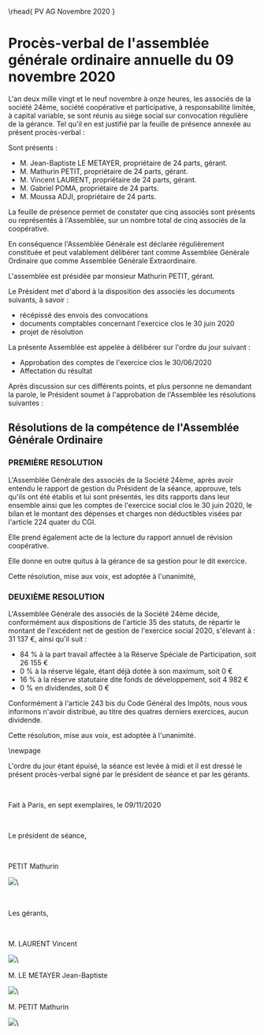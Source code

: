 \rhead{ PV AG Novembre 2020 }

# Procès-verbal de l'assemblée générale ordinaire annuelle du 09 novembre 2020

L'an deux mille vingt et le neuf novembre à onze heures, les associés de la société 24ème, société coopérative et participative, à responsabilité limitée, à capital variable, se sont réunis au siège social sur convocation régulière de la gérance. Tel qu'il en est justifié par la feuille de présence annexée au présent procès-verbal :

Sont présents :

- M. Jean-Baptiste LE METAYER, propriétaire de 24 parts, gérant.
- M. Mathurin PETIT, propriétaire de 24 parts, gérant.
- M. Vincent LAURENT, propriétaire de 24 parts, gérant.
- M. Gabriel POMA, propriétaire de 24 parts.
- M. Moussa ADJI, propriétaire de 24 parts.

La feuille de présence permet de constater que cinq associés sont présents ou représentés à l'Assemblée, sur un nombre total de cinq associés de la coopérative.

En conséquence l'Assemblée Générale est déclarée régulièrement constituée et peut valablement délibérer tant comme Assemblée Générale Ordinaire que comme Assemblée Générale Extraordinaire.

L'assemblée est présidée par monsieur Mathurin PETIT, gérant.

Le Président met d'abord à la disposition des associés les documents suivants, à savoir :

- récépissé des envois des convocations
- documents comptables concernant l'exercice clos le 30 juin 2020
- projet de résolution

La présente Assemblée est appelée à délibérer sur l'ordre du jour suivant :

- Approbation des comptes de l'exercice clos le 30/06/2020
- Affectation du résultat

Après discussion sur ces différents points, et plus personne ne demandant la parole, le Président soumet à l'approbation de l'Assemblée les résolutions suivantes :

## Résolutions de la compétence de l'Assemblée Générale Ordinaire

### PREMIÈRE RESOLUTION

L'Assemblée Générale des associés de la Société 24ème, après avoir entendu le rapport de gestion du Président de la séance, approuve, tels qu'ils ont été établis et lui sont présentés, les dits rapports dans leur ensemble ainsi que les comptes de l'exercice social clos le 30 juin 2020, le bilan et le montant des dépenses et charges non déductibles visées par l'article 224 quater du CGI.

Elle prend également acte de la lecture du rapport annuel de révision coopérative.

Elle donne en outre quitus à la gérance de sa gestion pour le dit exercice.

Cette résolution, mise aux voix, est adoptée à l'unanimité,

### DEUXIÈME RESOLUTION

L'Assemblée Générale des associés de la Société 24ème décide, conformément aux dispositions de l'article 35 des statuts, de répartir le montant de l'excédent net de gestion de l'exercice social 2020, s'élevant à : 31 137 €, ainsi qu'il suit :

- 84 % à la part travail affectée à la Réserve Spéciale de Participation, soit 26 155 €
- 0 % à la réserve légale, étant déjà dotée à son maximum, soit 0 €
- 16 % à la réserve statutaire dite fonds de développement, soit 4 982 €
- 0 % en dividendes, soit 0 €

Conformément à l'article 243 bis du Code Général des Impôts, nous vous informons n'avoir distribué, au titre des quatres derniers exercices, aucun dividende.

Cette résolution, mise aux voix, est adoptée à l'unanimité.

\newpage

L'ordre du jour étant épuisé, la séance est levée à midi et il est dressé le présent procès-verbal signé par le président de séance et par les gérants.

&nbsp;

Fait à Paris, en sept exemplaires, le 09/11/2020

&nbsp;

Le président de séance,

&nbsp;

PETIT Mathurin

![](images/signature_lu_approuve_3.jpg)\

&nbsp;

Les gérants,

&nbsp;

M. LAURENT Vincent

![](images/signature_lu_approuve_1.jpg)\

M. LE METAYER Jean-Baptiste

![](images/signature_lu_approuve_2.jpg)\

M. PETIT Mathurin

![](images/signature_lu_approuve_3.jpg)\

